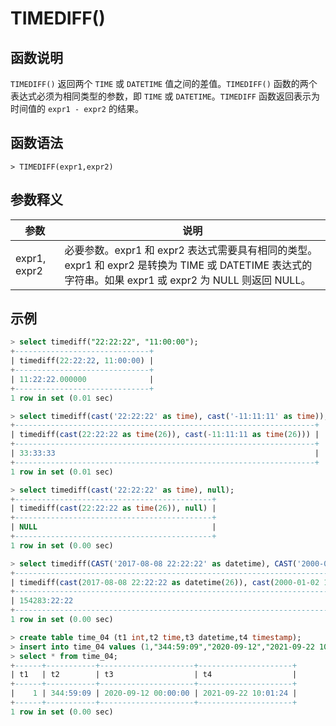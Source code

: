 # **TIMEDIFF()**

## **函数说明**

`TIMEDIFF()` 返回两个 `TIME` 或 `DATETIME` 值之间的差值。`TIMEDIFF()` 函数的两个表达式必须为相同类型的参数，即 `TIME` 或 `DATETIME`。`TIMEDIFF` 函数返回表示为时间值的 `expr1 - expr2` 的结果。

## **函数语法**

```
> TIMEDIFF(expr1,expr2)
```

## **参数释义**

|  参数   | 说明  |
|  ----  | ----  |
| expr1, expr2  | 必要参数。expr1 和 expr2 表达式需要具有相同的类型。expr1 和 expr2 是转换为 TIME 或 DATETIME 表达式的字符串。如果 expr1 或 expr2 为 NULL 则返回 NULL。 |

## **示例**

```sql
> select timediff("22:22:22", "11:00:00");
+------------------------------+
| timediff(22:22:22, 11:00:00) |
+------------------------------+
| 11:22:22.000000              |
+------------------------------+
1 row in set (0.01 sec)

> select timediff(cast('22:22:22' as time), cast('-11:11:11' as time));
+-------------------------------------------------------------------+
| timediff(cast(22:22:22 as time(26)), cast(-11:11:11 as time(26))) |
+-------------------------------------------------------------------+
| 33:33:33                                                          |
+-------------------------------------------------------------------+
1 row in set (0.01 sec)

> select timediff(cast('22:22:22' as time), null);
+--------------------------------------------+
| timediff(cast(22:22:22 as time(26)), null) |
+--------------------------------------------+
| NULL                                       |
+--------------------------------------------+
1 row in set (0.00 sec)

> select timediff(CAST('2017-08-08 22:22:22' as datetime), CAST('2000-01-02 11:00:00' as datetime));
+------------------------------------------------------------------------------------------------+
| timediff(cast(2017-08-08 22:22:22 as datetime(26)), cast(2000-01-02 11:00:00 as datetime(26))) |
+------------------------------------------------------------------------------------------------+
| 154283:22:22                                                                                   |
+------------------------------------------------------------------------------------------------+
1 row in set (0.00 sec)

> create table time_04 (t1 int,t2 time,t3 datetime,t4 timestamp);
> insert into time_04 values (1,"344:59:09","2020-09-12","2021-09-22 10:01:23.903");
> select * from time_04;
+------+-----------+---------------------+---------------------+
| t1   | t2        | t3                  | t4                  |
+------+-----------+---------------------+---------------------+
|    1 | 344:59:09 | 2020-09-12 00:00:00 | 2021-09-22 10:01:24 |
+------+-----------+---------------------+---------------------+
1 row in set (0.00 sec)
```
